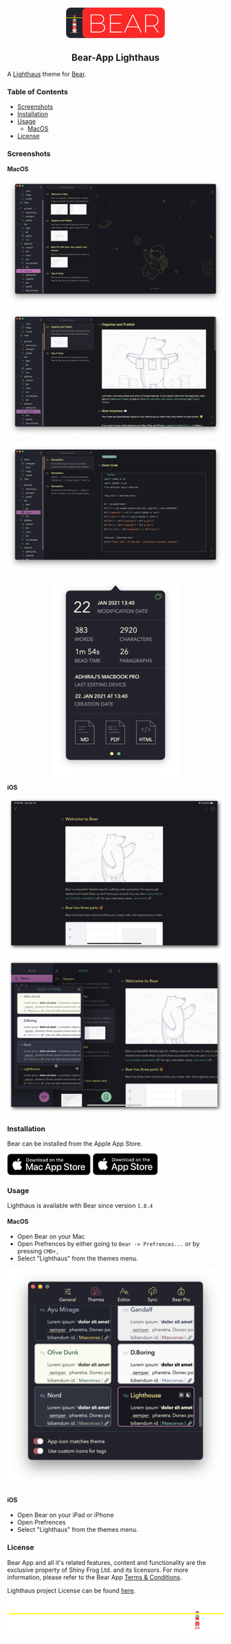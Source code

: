 <p align="center"><img src="https://raw.githubusercontent.com/lighthaus-theme/bear/52e4e04fae0f0e3201c6525bf1efeab8f1592574/assets/bear-badge.svg" width="230"><p>

<h2 align="center">Bear-App Lighthaus</h2>

A [Lighthaus](https://github.com/lighthaus-theme/lighthaus) theme for [Bear](https://bear.app/).

### Table of Contents

- [Screenshots](#screenshots)
- [Installation](#installation)
- [Usage](#usage)
  - [MacOS](#macos)
- [License](#license)

### Screenshots

**MacOS**
<p align="center"><img src="https://github.com/lighthaus-theme/bear/blob/main/assets/bear-01.png?raw=true"><p>
<p align="center"><img src="https://github.com/lighthaus-theme/bear/blob/main/assets/bear-02.png?raw=true"><p>
<p align="center"><img src="https://github.com/lighthaus-theme/bear/blob/main/assets/bear03.png?raw=true"><p>
<p align="center"><img src="https://github.com/lighthaus-theme/bear/blob/main/assets/bear04.png?raw=true" width="300"><p>

**iOS**
<p align="center"><img src="https://github.com/lighthaus-theme/bear/blob/main/assets/bear-ios-01.png?raw=true"><p>
<p align="center"><img src="https://github.com/lighthaus-theme/bear/blob/main/assets/bear-ios-02.png?raw=true"><p>

### Installation

Bear can be installed from the Apple App Store.

<p align="left">
   <a href="https://apps.apple.com/us/app/bear-beautiful-writing-app/id1091189122?ls=1&mt=12"><img alt="Mac" src="https://raw.githubusercontent.com/lighthaus-theme/bear/52e4e04fae0f0e3201c6525bf1efeab8f1592574/assets/mac-app-store-badge.svg" width="195"></a>
   <a href="https://apps.apple.com/us/app/bear-beautiful-writing-app/id1016366447?ls=1"><img alt="iOS" src="https://raw.githubusercontent.com/lighthaus-theme/bear/52e4e04fae0f0e3201c6525bf1efeab8f1592574/assets/app-store-badge.svg" width="152"></a>
</p>

### Usage

Lighthaus is available with Bear since version `1.8.4`

#### MacOS

- Open Bear on your Mac
- Open Prefrences by either going to `Bear -> Prefrences...` or by pressing `CMD+,`
- Select "Lighthaus" from the themes menu.
<p align="center"><img src="https://github.com/lighthaus-theme/bear/blob/main/assets/bear-05.png?raw=true" width="500"><p>

#### iOS

- Open Bear on your iPad or iPhone
- Open Prefrences
- Select "Lighthaus" from the themes menu.

### License

Bear App and all it's related features, content and functionality are the exclusive property of Shiny Frog Ltd. and its licensors.
For more information, please refer to the Bear App [Terms & Conditions](https://bear.app/terms/).

Lighthaus project License can be found [here](https://github.com/lighthaus-theme/lighthaus#license).

<p align="center"><img src="https://raw.githubusercontent.com/lighthaus-theme/lighthaus/9e5cf66db03fc3e183e6cfbf7c4c04263a4f23df/ImageResources/lighthaus-border.svg"><p>
